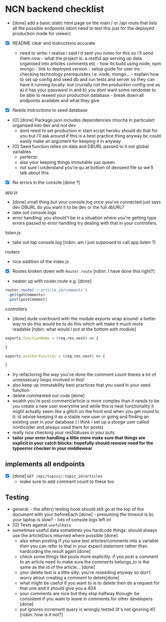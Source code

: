 # NCN backend checklist
- [done] add a basic static html page on the main / or /api route that lists all the possible endpoints (dont need to test this just for the deployed production mode for viewer)
- [X] README clear and instructions accurate
  - need to write: i realise i said i'd sent you notes for this so i'll send them now
        - what the project is: a restful api serving up data organised into articles comments etc
        - how its build using node, npm mongo
        - link to deployed version
        - setup guide for user inc. checking technology prerequisites i.e. node, mongo...
        - explain how to set up config and seed db and run tests and server so they can have it running locally: but crucially not the production config one as a) it has your password in and b) you dont want some randomer to be able to reseed your production database
        - break down all endpoints available and what they give

- [X]  Needs instructions to seed database
- [O] [done] Package.json includes dependencies (mocha in particular) organised into dev and not dev
  - dont need to set production in start script heroku should do that for you but i'll ask around if this is a best practice thing anyway bc could easily make an argument for keeping it in anyway
- [O] Seed function relies on data and DBURL passed to it not global variables
  - perfecto
  - also your keeping things immutable yas queen
  - not sure i understand you're qu at bottom of devseed file so we'll talk about this
- [X] No errors in the console [done ?] 

app.js
   - [done] small thing but your console.log once you've connected just says dev DBURL do you want it to be dev or the full dbURL?
   - take out console.logs
  - error handling: you should't be in a situation where you're getting type errors passed to error handling try dealing with that in your controllers.

listen.js
  - take out top console.log [robin: am I just supposed to call app.listen ?]

routers
  - nice addition of the index.js
- [X] Routes broken down with `Router.route` [robin: I have done this right?]
 - neaten up with router.route e.g. [done]

 ```js
 router.route('/:article_id/comments')
  .get(getComments)
  .post(postComment)
 ```

controllers
 
 - [done] dude overboard with the module exports wrap around: a better way to do this would be to do this which will make it much more readable [robin: what would I put at the bottom with module]
 ```js
 exports.functionName = (req,res,next) => {

 }

 exports.anotherFunction = (req,res,next) => {

 }
 ```
  - try refactoring the way you've done the comment count theres a lot of unnessecary loops involved in this!
  - also keep up immutability best practices that you used in your seed function
  - delete commented out code [done]
  - woahh you're post comment/article is more complex than it needs to be you create a new user everytime and while this is neat functionality it might actually seem like a glitch on the front end when you get round to it: id advise keeping it as a stable new user or going and finding an existing user in your database ( i think i set up a stooge user called northcoder and always used them for posts)
  - really nice checking your resStatuses in your puts
  - **tailor your error handling a little more make sure that things are explicit in your catch blocks: hopefully should remove need for the typeerror checker in your middlewear**

## implements all endpoints
- [X] [done] `GET /api/topics/:topic_id/articles`
  - make sure to add comment count to these too

## Testing 
  - general: - the after() testing hook should still go at the top of the document with your beforeEach [done]
          - presuming the timeout is bc your laptop is slow?
          - lots of console logs left in!
- [O] Tests against `usefulData` 
- sometimes useful data sometimes you hardcode things: should always use the articleDocs returned where possible [done]
  - also when posting if you save test articles/comments into a variable then you can refer to that in your expect statement rather than hardcoding the result again [done]
  - check some things like posts more explicitly: if you post a comment to an article need to make sure the comments belongs_to is the same as the id of the article... [done]
  - your delete test is a little silly: you're reseeding anyway so don't worry about creating a comment to delete[done]
  - what might be useful if you want to is to delete then do a request for that one and it should give you a 404
  - your comments are nice but they stop halfway through: be consistent if you want to leave in comments for other developers [done]
  - put ignores increment query is wrongly tested (it's not ignoring it!) [robin: how is it not?]
